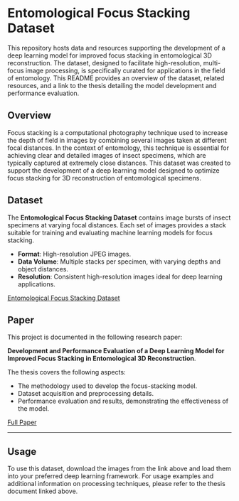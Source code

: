 # Entomological Focus Stacking Dataset

This repository hosts data and resources supporting the development of a deep learning model for improved focus stacking in entomological 3D reconstruction. The dataset, designed to facilitate high-resolution, multi-focus image processing, is specifically curated for applications in the field of entomology. This README provides an overview of the dataset, related resources, and a link to the thesis detailing the model development and performance evaluation.

## Overview

Focus stacking is a computational photography technique used to increase the depth of field in images by combining several images taken at different focal distances. In the context of entomology, this technique is essential for achieving clear and detailed images of insect specimens, which are typically captured at extremely close distances. This dataset was created to support the development of a deep learning model designed to optimize focus stacking for 3D reconstruction of entomological specimens.

## Dataset

The **Entomological Focus Stacking Dataset** contains image bursts of insect specimens at varying focal distances. Each set of images provides a stack suitable for training and evaluating machine learning models for focus stacking.

- **Format**: High-resolution JPEG images.
- **Data Volume**: Multiple stacks per specimen, with varying depths and object distances.
- **Resolution**: Consistent high-resolution images ideal for deep learning applications.

[Entomological Focus Stacking Dataset](#)

## Paper

This project is documented in the following research paper:

**Development and Performance Evaluation of a Deep Learning Model for Improved Focus Stacking in Entomological 3D Reconstruction**.

The thesis covers the following aspects:
- The methodology used to develop the focus-stacking model.
- Dataset acquisition and preprocessing details.
- Performance evaluation and results, demonstrating the effectiveness of the model.

[Full Paper](#)

---

## Usage

To use this dataset, download the images from the link above and load them into your preferred deep learning framework. For usage examples and additional information on processing techniques, please refer to the thesis document linked above.


